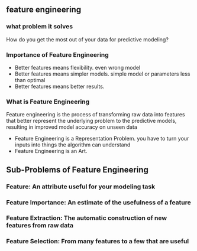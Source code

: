 ## feature engineering
### what problem it solves
How do you get the most out of your data for predictive modeling?
### Importance of Feature Engineering
- Better features means flexibility. even wrong model
- Better features means simpler models.  simple model or parameters less than optimal 
- Better features means better results.
### What is Feature Engineering
Feature engineering is the process of transforming raw data into features that better represent the underlying problem to the predictive models, resulting in improved model accuracy on unseen data
- Feature Engineering is a Representation Problem.   you have to turn your inputs into things the algorithm can understand
- Feature Engineering is an Art. 
## Sub-Problems of Feature Engineering
### Feature: An attribute useful for your modeling task
### Feature Importance: An estimate of the usefulness of a feature
### Feature Extraction: The automatic construction of new features from raw data
### Feature Selection: From many features to a few that are useful

